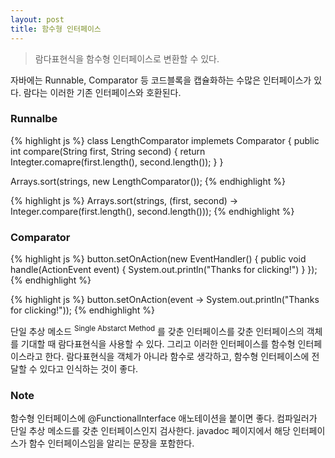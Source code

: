 ```yaml
---
layout: post
title: 함수형 인터페이스
--- 
```


> 람다표현식을 함수형 인터페이스로 변환할 수 있다.

자바에는 Runnable, Comparator 등 코드블록을 캡슐화하는 수많은 인터페이스가 있다. 람다는 이러한 기존 인터페이스와 호환된다.

### Runnalbe 
{% highlight js %} 
class LengthComparator implemets Comparator<String> {
    public int compare(String first, String second) {
      return Integter.comapre(first.length(), second.length());
    }
}

Arrays.sort(strings, new LengthComparator());
{% endhighlight %}

{% highlight js %} 
Arrays.sort(strings, (first, second) -> 
  Integer.compare(first.length(), second.length()));
{% endhighlight %}

### Comparator

{% highlight js %} 
button.setOnAction(new EventHandler<ActionEvent>() {
    public void handle(ActionEvent event) {
        System.out.println("Thanks for clicking!")
    }
});
{% endhighlight %}

{% highlight js %} 
button.setOnAction(event -> 
  System.out.println("Thanks for clicking!"));
{% endhighlight %}


단일 추상 메소드 <sup>Single Abstarct Method</sup> 를 갖춘 인터페이스를 갖춘 인터페이스의 객체를 기대할 때 람다표현식을 사용할 수 있다. 그리고 이러한 인터페이스를 함수형 인터페이스라고 한다. 람다표현식을 객체가 아니라 함수로 생각하고, 함수형 인터페이스에 전달할 수 있다고 인식하는 것이 좋다. 

### Note
함수형 인터페이스에 @FunctionalInterface 애노테이션을 붙이면 좋다. 컴파일러가 단일 추상 메소드를 갖춘 인터페이스인지 검사한다. javadoc 페이지에서 해당 인터페이스가 함수 인터페이스임을 알리는 문장을 포함한다.
